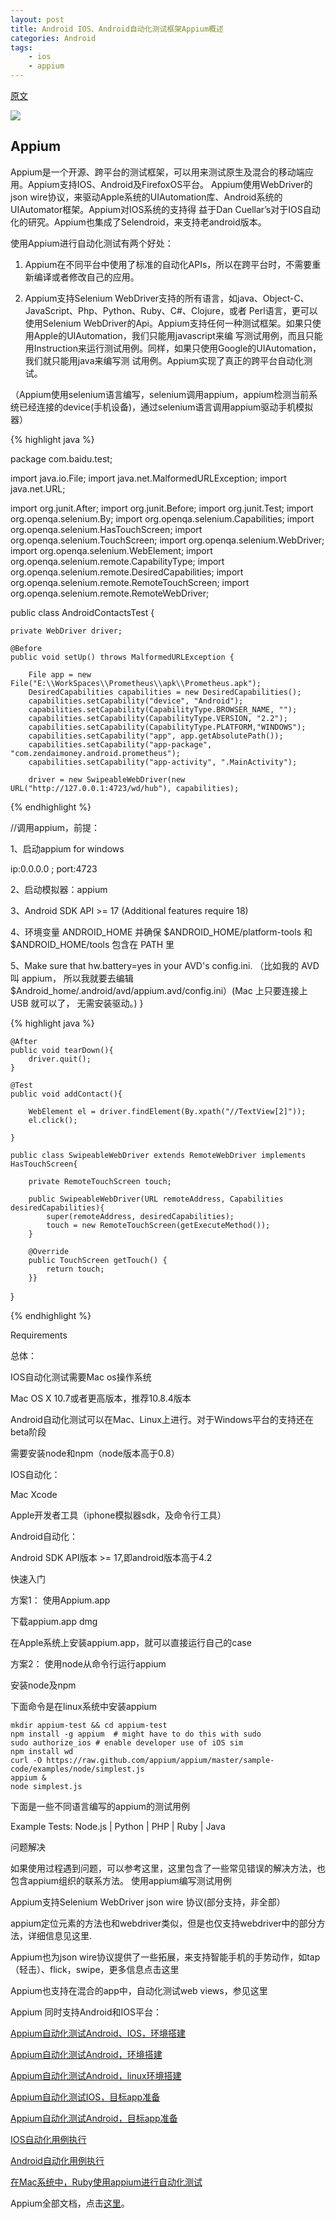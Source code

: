 ```yaml
---
layout: post
title: Android IOS、Android自动化测试框架Appium概述
categories: Android
tags: 
    - ios
    - appium
---
```


[原文](http://www.testwo.com/article/56)

<img src="/media/img/android-appium-1.jpg">

## Appium

Appium是一个开源、跨平台的测试框架，可以用来测试原生及混合的移动端应用。Appium支持IOS、Android及FirefoxOS平台。 Appium使用WebDriver的json wire协议，来驱动Apple系统的UIAutomation库、Android系统的UIAutomator框架。Appium对IOS系统的支持得 益于Dan Cuellar’s对于IOS自动化的研究。Appium也集成了Selendroid，来支持老android版本。

使用Appium进行自动化测试有两个好处：

1. Appium在不同平台中使用了标准的自动化APIs，所以在跨平台时，不需要重新编译或者修改自己的应用。

2. Appium支持Selenium WebDriver支持的所有语言，如java、Object-C、JavaScript、Php、Python、Ruby、C#、Clojure，或者 Perl语言，更可以使用Selenium WebDriver的Api。Appium支持任何一种测试框架。如果只使用Apple的UIAutomation，我们只能用javascript来编 写测试用例，而且只能用Instruction来运行测试用例。同样，如果只使用Google的UIAutomation，我们就只能用java来编写测 试用例。Appium实现了真正的跨平台自动化测试。

（Appium使用selenium语言编写，selenium调用appium，appium检测当前系统已经连接的device(手机设备)，通过selenium语言调用appium驱动手机模拟器）

{% highlight java %}

package com.baidu.test;

import java.io.File;
import java.net.MalformedURLException;
import java.net.URL;

import org.junit.After;
import org.junit.Before;
import org.junit.Test;
import org.openqa.selenium.By;
import org.openqa.selenium.Capabilities;
import org.openqa.selenium.HasTouchScreen;
import org.openqa.selenium.TouchScreen;
import org.openqa.selenium.WebDriver;
import org.openqa.selenium.WebElement;
import org.openqa.selenium.remote.CapabilityType;
import org.openqa.selenium.remote.DesiredCapabilities;
import org.openqa.selenium.remote.RemoteTouchScreen;
import org.openqa.selenium.remote.RemoteWebDriver;

public class AndroidContactsTest {
   
    private WebDriver driver;
   
    @Before
    public void setUp() throws MalformedURLException {
       
        File app = new File("E:\\WorkSpaces\\Prometheus\\apk\\Prometheus.apk");
        DesiredCapabilities capabilities = new DesiredCapabilities();
        capabilities.setCapability("device", "Android");
        capabilities.setCapability(CapabilityType.BROWSER_NAME, "");
        capabilities.setCapability(CapabilityType.VERSION, "2.2");
        capabilities.setCapability(CapabilityType.PLATFORM,"WINDOWS");
        capabilities.setCapability("app", app.getAbsolutePath());
        capabilities.setCapability("app-package", "com.zendaimoney.android.prometheus");
        capabilities.setCapability("app-activity", ".MainActivity");
       
        driver = new SwipeableWebDriver(new URL("http://127.0.0.1:4723/wd/hub"), capabilities); 


{% endhighlight %}

//调用appium，前提：

1、启动appium for windows

ip:0.0.0.0   ;    port:4723

2、启动模拟器：appium

3、Android SDK API >= 17 (Additional features require 18)

4、环境变量 ANDROID_HOME 并确保 $ANDROID_HOME/platform-tools 和 $ANDROID_HOME/tools 包含在 PATH 里

5、Make sure that hw.battery=yes in your AVD's config.ini. （比如我的 AVD 叫 appium， 所以我就要去编辑$Android_home/.android/avd/appium.avd/config.ini）(Mac 上只要连接上 USB 就可以了， 无需安装驱动。)    }

{% highlight java %}
   
    @After
    public void tearDown(){
        driver.quit();
    }
   
    @Test
    public void addContact(){
       
        WebElement el = driver.findElement(By.xpath("//TextView[2]"));
        el.click();
       
    }
   
    public class SwipeableWebDriver extends RemoteWebDriver implements HasTouchScreen{

        private RemoteTouchScreen touch;
       
        public SwipeableWebDriver(URL remoteAddress, Capabilities desiredCapabilities){
            super(remoteAddress, desiredCapabilities);
            touch = new RemoteTouchScreen(getExecuteMethod());
        }
       
        @Override
        public TouchScreen getTouch() {
            return touch;
        }}
}

{% endhighlight %}

Requirements

总体：

IOS自动化测试需要Mac os操作系统

Mac OS X 10.7或者更高版本，推荐10.8.4版本

Android自动化测试可以在Mac、Linux上进行。对于Windows平台的支持还在beta阶段

需要安装node和npm（node版本高于0.8）

IOS自动化：

Mac Xcode

Apple开发者工具（iphone模拟器sdk，及命令行工具）

Android自动化：

Android SDK API版本 >= 17,即android版本高于4.2

快速入门

方案1： 使用Appium.app

下载appium.app dmg

在Apple系统上安装appium.app，就可以直接运行自己的case

方案2： 使用node从命令行运行appium

安装node及npm

下面命令是在linux系统中安装appium

    mkdir appium-test && cd appium-test
    npm install -g appium  # might have to do this with sudo
    sudo authorize_ios # enable developer use of iOS sim
    npm install wd
    curl -O https://raw.github.com/appium/appium/master/sample-code/examples/node/simplest.js
    appium &
    node simplest.js

下面是一些不同语言编写的appium的测试用例

Example Tests: Node.js | Python | PHP | Ruby | Java

问题解决

如果使用过程遇到问题，可以参考这里，这里包含了一些常见错误的解决方法，也包含appium组织的联系方法。
使用appium编写测试用例

Appium支持Selenium WebDriver json wire 协议(部分支持，非全部）

appium定位元素的方法也和webdriver类似，但是也仅支持webdriver中的部分方法，详细信息见这里.

Appium也为json wire协议提供了一些拓展，来支持智能手机的手势动作，如tap（轻击）、flick，swipe，更多信息点击这里

Appium也支持在混合的app中，自动化测试web views，参见这里

Appium 同时支持Android和IOS平台：

[Appium自动化测试Android、IOS，环境搭建](https://github.com/appium/appium/blob/master/docs/running-on-osx.md#ios)

[Appium自动化测试Android，环境搭建](https://github.com/appium/appium/blob/master/docs/running-on-osx.md#android)

[Appium自动化测试Android，linux环境搭建](https://github.com/appium/appium/blob/master/docs/running-on-linux.md#android)

[Appium自动化测试IOS，目标app准备](https://github.com/appium/appium/blob/master/docs/running-tests.md#prep-ios)

[Appium自动化测试Android，目标app准备](https://github.com/appium/appium/blob/master/docs/running-tests.md#preparing-your-app-for-test-android)

[IOS自动化用例执行](https://github.com/appium/appium/blob/master/docs/running-tests.md#run-ios)

[Android自动化用例执行](https://github.com/appium/appium/blob/master/docs/running-tests.md#android-ios)

[在Mac系统中，Ruby使用appium进行自动化测试](https://github.com/appium/ruby_console/blob/master/osx.md)

Appium全部文档，点击[这里](https://github.com/appium/appium/blob/master/docs/)。